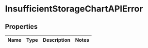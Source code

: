 
# InsufficientStorageChartAPIError

## Properties
Name | Type | Description | Notes
------------ | ------------- | ------------- | -------------



